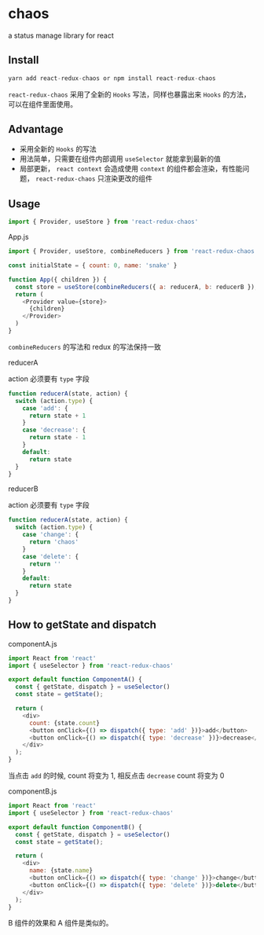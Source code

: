 # chaos

a status manage library for react

## Install

```js
yarn add react-redux-chaos or npm install react-redux-chaos
```

`react-redux-chaos` 采用了全新的 `Hooks` 写法，同样也暴露出来 `Hooks` 的方法，可以在组件里面使用。

## Advantage

+ 采用全新的 `Hooks` 的写法
+ 用法简单，只需要在组件内部调用 `useSelector` 就能拿到最新的值
+ 局部更新， `react context` 会造成使用 `context` 的组件都会渲染，有性能问题， `react-redux-chaos` 只渲染更改的组件

## Usage

```js
import { Provider, useStore } from 'react-redux-chaos'
```

App.js

```js
import { Provider, useStore, combineReducers } from 'react-redux-chaos'

const initialState = { count: 0, name: 'snake' }

function App({ children }) {
  const store = useStore(combineReducers({ a: reducerA, b: reducerB }), initialState)
  return (
    <Provider value={store}>
      {children}
    </Provider>
  )
}
```

`combineReducers` 的写法和 redux 的写法保持一致

reducerA

action 必须要有 `type` 字段

```js
function reducerA(state, action) {
  switch (action.type) {
    case 'add': {
      return state + 1
    }
    case 'decrease': {
      return state - 1
    }
    default:
      return state
  }
}
```

reducerB

action 必须要有 `type` 字段

```js
function reducerA(state, action) {
  switch (action.type) {
    case 'change': {
      return 'chaos'
    }
    case 'delete': {
      return ''
    }
    default:
      return state
  }
}
```

## How to getState and dispatch

componentA.js

```js
import React from 'react'
import { useSelector } from 'react-redux-chaos'

export default function ComponentA() {
  const { getState, dispatch } = useSelector()
  const state = getState();

  return (
    <div>
      count: {state.count}
      <button onClick={() => dispatch({ type: 'add' })}>add</button>
      <button onClick={() => dispatch({ type: 'decrease' })}>decrease</button>
    </div>
  );
}
```

当点击 `add` 的时候, count 将变为 1, 相反点击 `decrease` count 将变为 0

componentB.js

```js
import React from 'react'
import { useSelector } from 'react-redux-chaos'

export default function ComponentB() {
  const { getState, dispatch } = useSelector()
  const state = getState();

  return (
    <div>
      name: {state.name}
      <button onClick={() => dispatch({ type: 'change' })}>change</button>
      <button onClick={() => dispatch({ type: 'delete' })}>delete</button>
    </div>
  );
}
```

B 组件的效果和 A 组件是类似的。
